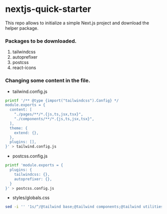 # nextjs-quick-starter
This repo allows to initialize a simple Next.js project and download the helper package.

### Packages to be downloaded.
1. tailwindcss 
2. autoprefixer 
3. postcss 
4. react-icons

### Changing some content in the file.
* tailwind.config.js
```bash
printf '/** @type {import("tailwindcss").Config} */
module.exports = {
  content: [
    "./pages/**/*.{js,ts,jsx,tsx}",
    "./components/**/*.{js,ts,jsx,tsx}",
  ],
  theme: {
    extend: {},
  },
  plugins: [],
}' > tailwind.config.js
```

* postcss.config.js
```bash
printf 'module.exports = {
  plugins: {
    tailwindcss: {},
    autoprefixer: {},
  }
}' > postcss.config.js
```

* styles/globals.css
```bash
sed -i '' '1s/^/@tailwind base;@tailwind components;@tailwind utilities;\n/' styles/globals.css
```